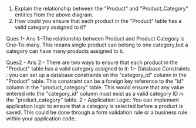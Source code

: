 1. Explain the relationship between the "Product" and "Product_Category" entities from the above diagram.
2. How could you ensure that each product in the "Product" table has a valid category assigned to it?



Ques 1-
Ans 1:-The relationship between Product and Product Category is One-To-many. 
This means single product can belong to one category,but a category can have many products assigned to it.





Ques2 -
Ans 2:- There are two ways to ensure that each product in the "Product" table has a valid category assigned to it:
     1:-  Database Constraints : you can set up a database constraints on the "category_id" column in the "Product" table. 
          This constraint can be a foreign key reference to the "id"  column in the "product_category" table. 
          This would ensure that any value entered into the "category_id" column must exist as a valid category ID in the "product_category" table.
     2:-  Application Logic: You can implement application logic to ensure that a category is selected before a product is saved. 
          This could be done through a form validation rule or a business rule within your application code.
